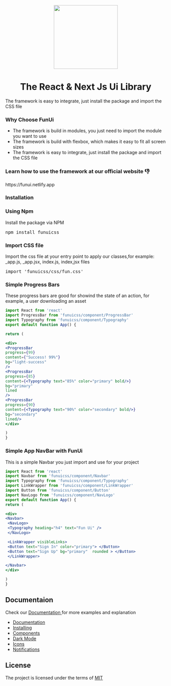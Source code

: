 <p align="center">
<img src="https://funui.netlify.app/logo.png" width="200px">
</p>
<h1 align="center">The React & Next Js Ui Library</h1>

<p>
The framework is easy to integrate, just install the package and import the CSS file
</p>

<h3>Why Choose FunUi </h3>
<ul>
<li>The framework is build in modules, you just need to import the module you want to use</li>
<li>The framework is build with flexbox, which makes it easy to fit all screen sizes</li>
<li>The framework is easy to integrate, just install the package and import the CSS file</li>
</ul>

<h3>Learn how to use the framework at our official website 👎</h3>
https://funui.netlify.app

<h3>Installation</h3>

<h3>Using Npm</h3>
Install the package via NPM

<pre>
npm install funuicss
</pre>

<h3>Import CSS file</h3>
Import the css file at your entry point to apply our classes,for example: _app.js, _app.jsx, index.js, index,jsx files
<pre>
import 'funuicss/css/fun.css'
</pre>

<h3>Simple Progress Bars </h3>
<p> These progress bars are good for showind the state of an action, for example, a user downloading an asset </p>

```jsx
import React from 'react'
import ProgressBar from 'funuicss/component/ProgressBar'
import Typography from 'funuicss/component/Typography'
export default function App() {

return (

<div>
<ProgressBar 
progress={99} 
content={"Success! 99%"} 
bg="light-success" 
/>
<ProgressBar 
progress={85} 
content={<Typography text="85%" color="primary" bold/>} 
bg="primary" 
lined
/>
<ProgressBar 
progress={90} 
content={<Typography text="90%" color="secondary" bold/>} 
bg="secondary" 
lined/>
</div>

)
}
```

<h3>Simple App NavBar with FunUi </h3>
<p> This is a simple Navbar you just import and use for your project </p>

```jsx
import React from 'react'
import Navbar from 'funuicss/component/Navbar'
import Typography from 'funuicss/component/Typography'
import LinkWrapper from 'funuicss/component/LinkWrapper'
import Button from 'funuicss/component/Button'
import NavLogo from 'funuicss/component/NavLogo'
export default function App() {
return (

<div>
<Navbar>
 <NavLogo>
 <Typography heading="h4" text="Fun Ui" />
 </NavLogo>

 <LinkWrapper visibleLinks>
 <Button text="Sign In" color="primary"> </Button>
 <Button text="Sign Up" bg="primary"  rounded > </Button>
 </LinkWrapper>

</Navbar>
</div>

)
}
```
<p>
<h2>Documentaion</h2>
<div>Check our <a href="https://funui.netlify.app"> Documentation </a> for more examples and explanation</div>
<p>
<ul>
<li><a href="https://funui.netlify.app"> Documentation </a></li>
<li><a href="https://funui.netlify.app/gettingstarted"> Installing </a></li>
<li><a href="https://funui.netlify.app/components"> Components </a></li>
<li><a href="https://funui.netlify.app/darkmode"> Dark Mode </a></li>
<li><a href="https://funui.netlify.app/icons"> Icons </a></li>
<li><a href="https://funui.netlify.app/notifications"> Notifications </a></li>
</ul>
</p>
</p>

<p>
<h2>License</h2>
<div> The project is licensed under the terms of  <a href="https://github.com/FunUi-io/FunUi/blob/main/LICENSE.txt"> MIT </a> 
</p>